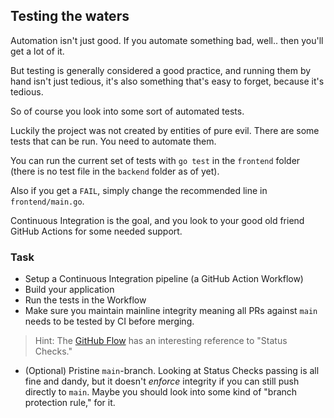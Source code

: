## Testing the waters

Automation isn't just good.
If you automate something bad,
well.. then you'll get a lot of it.

But testing is generally considered a good practice,
and running them by hand isn't just tedious,
it's also something that's easy to forget,
because it's tedious.

So of course you look into some sort of automated tests.

Luckily the project was not created by entities of pure evil.
There are some tests that can be run.
You need to automate them.

You can run the current set of tests with `go test` in the `frontend` folder (there is no test file in the `backend` folder as of yet).

Also if you get a `FAIL`, simply change the recommended line in `frontend/main.go`.

Continuous Integration is the goal,
and you look to your good old friend GitHub Actions for some needed support.

### Task

- Setup a Continuous Integration pipeline (a GitHub Action Workflow)
- Build your application
- Run the tests in the Workflow
- Make sure you maintain mainline integrity meaning all PRs
    against `main` needs to be tested by CI before merging.

> Hint: The [GitHub Flow](https://help.github.com/en/articles/github-flow)
> has an interesting reference to "Status Checks."

- (Optional) Pristine `main`-branch. Looking at Status Checks passing
    is all fine and dandy, but it doesn't _enforce_ integrity
    if you can still push directly to `main`.
    Maybe you should look into some kind of "branch protection rule,"
    for it.
